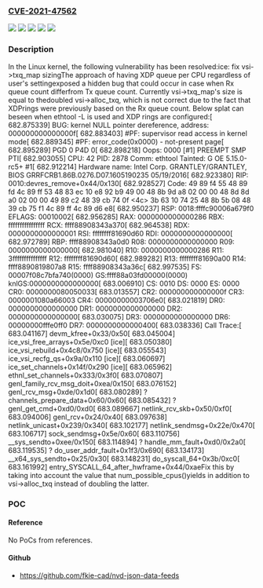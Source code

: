 ### [CVE-2021-47562](https://cve.mitre.org/cgi-bin/cvename.cgi?name=CVE-2021-47562)
![](https://img.shields.io/static/v1?label=Product&message=Linux&color=blue)
![](https://img.shields.io/static/v1?label=Version&message=&color=brightgreen)
![](https://img.shields.io/static/v1?label=Version&message=5.5%20&color=brightgreen)
![](https://img.shields.io/static/v1?label=Version&message=efc2214b6047b6f5b4ca53151eba62521b9452d6%20&color=brightgreen)
![](https://img.shields.io/static/v1?label=Vulnerability&message=n%2Fa&color=blue)

### Description

In the Linux kernel, the following vulnerability has been resolved:ice: fix vsi->txq_map sizingThe approach of having XDP queue per CPU regardless of user's settingexposed a hidden bug that could occur in case when Rx queue count differfrom Tx queue count. Currently vsi->txq_map's size is equal to thedoubled vsi->alloc_txq, which is not correct due to the fact that XDPrings were previously based on the Rx queue count. Below splat can beseen when ethtool -L is used and XDP rings are configured:[  682.875339] BUG: kernel NULL pointer dereference, address: 000000000000000f[  682.883403] #PF: supervisor read access in kernel mode[  682.889345] #PF: error_code(0x0000) - not-present page[  682.895289] PGD 0 P4D 0[  682.898218] Oops: 0000 [#1] PREEMPT SMP PTI[  682.903055] CPU: 42 PID: 2878 Comm: ethtool Tainted: G           OE     5.15.0-rc5+ #1[  682.912214] Hardware name: Intel Corp. GRANTLEY/GRANTLEY, BIOS GRRFCRB1.86B.0276.D07.1605190235 05/19/2016[  682.923380] RIP: 0010:devres_remove+0x44/0x130[  682.928527] Code: 49 89 f4 55 48 89 fd 4c 89 ff 53 48 83 ec 10 e8 92 b9 49 00 48 8b 9d a8 02 00 00 48 8d 8d a0 02 00 00 49 89 c2 48 39 cb 74 0f <4c> 3b 63 10 74 25 48 8b 5b 08 48 39 cb 75 f1 4c 89 ff 4c 89 d6 e8[  682.950237] RSP: 0018:ffffc90006a679f0 EFLAGS: 00010002[  682.956285] RAX: 0000000000000286 RBX: ffffffffffffffff RCX: ffff88908343a370[  682.964538] RDX: 0000000000000001 RSI: ffffffff81690d60 RDI: 0000000000000000[  682.972789] RBP: ffff88908343a0d0 R08: 0000000000000000 R09: 0000000000000000[  682.981040] R10: 0000000000000286 R11: 3fffffffffffffff R12: ffffffff81690d60[  682.989282] R13: ffffffff81690a00 R14: ffff8890819807a8 R15: ffff88908343a36c[  682.997535] FS:  00007f08c7bfa740(0000) GS:ffff88a03fd00000(0000) knlGS:0000000000000000[  683.006910] CS:  0010 DS: 0000 ES: 0000 CR0: 0000000080050033[  683.013557] CR2: 000000000000000f CR3: 0000001080a66003 CR4: 00000000003706e0[  683.021819] DR0: 0000000000000000 DR1: 0000000000000000 DR2: 0000000000000000[  683.030075] DR3: 0000000000000000 DR6: 00000000fffe0ff0 DR7: 0000000000000400[  683.038336] Call Trace:[  683.041167]  devm_kfree+0x33/0x50[  683.045004]  ice_vsi_free_arrays+0x5e/0xc0 [ice][  683.050380]  ice_vsi_rebuild+0x4c8/0x750 [ice][  683.055543]  ice_vsi_recfg_qs+0x9a/0x110 [ice][  683.060697]  ice_set_channels+0x14f/0x290 [ice][  683.065962]  ethnl_set_channels+0x333/0x3f0[  683.070807]  genl_family_rcv_msg_doit+0xea/0x150[  683.076152]  genl_rcv_msg+0xde/0x1d0[  683.080289]  ? channels_prepare_data+0x60/0x60[  683.085432]  ? genl_get_cmd+0xd0/0xd0[  683.089667]  netlink_rcv_skb+0x50/0xf0[  683.094006]  genl_rcv+0x24/0x40[  683.097638]  netlink_unicast+0x239/0x340[  683.102177]  netlink_sendmsg+0x22e/0x470[  683.106717]  sock_sendmsg+0x5e/0x60[  683.110756]  __sys_sendto+0xee/0x150[  683.114894]  ? handle_mm_fault+0xd0/0x2a0[  683.119535]  ? do_user_addr_fault+0x1f3/0x690[  683.134173]  __x64_sys_sendto+0x25/0x30[  683.148231]  do_syscall_64+0x3b/0xc0[  683.161992]  entry_SYSCALL_64_after_hwframe+0x44/0xaeFix this by taking into account the value that num_possible_cpus()yields in addition to vsi->alloc_txq instead of doubling the latter.

### POC

#### Reference
No PoCs from references.

#### Github
- https://github.com/fkie-cad/nvd-json-data-feeds

